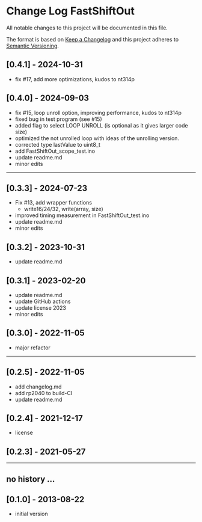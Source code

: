# Change Log FastShiftOut

All notable changes to this project will be documented in this file.

The format is based on [Keep a Changelog](http://keepachangelog.com/)
and this project adheres to [Semantic Versioning](http://semver.org/).


## [0.4.1] - 2024-10-31
- fix #17, add more optimizations, kudos to nt314p

## [0.4.0] - 2024-09-03
- fix #15, loop unroll option, improving performance, kudos to nt314p
- fixed bug in test program (see #15)
- added flag to select LOOP UNROLL (is optional as it gives larger code size)
- optimized the not unrolled loop with ideas of the unrolling version.
- corrected type lastValue to uint8_t
- add FastShiftOut_scope_test.ino
- update readme.md
- minor edits

----

## [0.3.3] - 2024-07-23
- Fix #13, add wrapper functions
  - write16/24/32, write(array, size)
- improved timing measurement in FastShiftOut_test.ino
- update readme.md
- minor edits

## [0.3.2] - 2023-10-31
- update readme.md

## [0.3.1] - 2023-02-20
- update readme.md
- update GitHub actions
- update license 2023
- minor edits

## [0.3.0] - 2022-11-05
- major refactor

----

## [0.2.5] - 2022-11-05
- add changelog.md
- add rp2040 to build-CI
- update readme.md

## [0.2.4] - 2021-12-17
- license

## [0.2.3] - 2021-05-27

----

## no history ...


## [0.1.0] - 2013-08-22
- initial version

